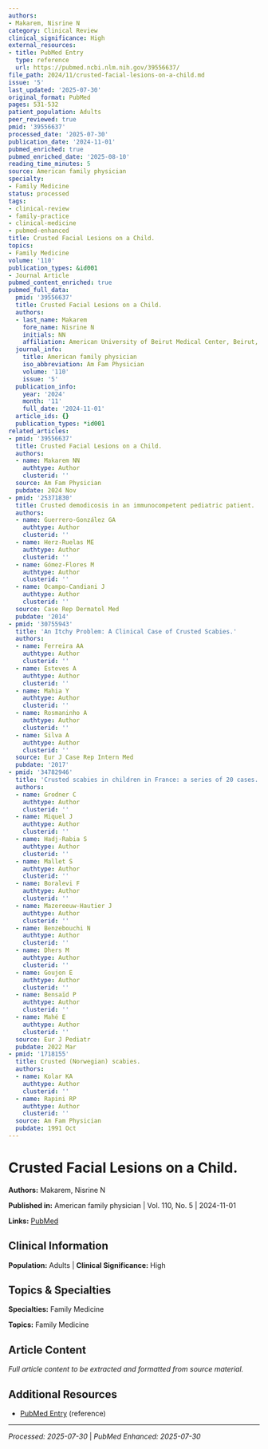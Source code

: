```yaml
---
authors:
- Makarem, Nisrine N
category: Clinical Review
clinical_significance: High
external_resources:
- title: PubMed Entry
  type: reference
  url: https://pubmed.ncbi.nlm.nih.gov/39556637/
file_path: 2024/11/crusted-facial-lesions-on-a-child.md
issue: '5'
last_updated: '2025-07-30'
original_format: PubMed
pages: 531-532
patient_population: Adults
peer_reviewed: true
pmid: '39556637'
processed_date: '2025-07-30'
publication_date: '2024-11-01'
pubmed_enriched: true
pubmed_enriched_date: '2025-08-10'
reading_time_minutes: 5
source: American family physician
specialty:
- Family Medicine
status: processed
tags:
- clinical-review
- family-practice
- clinical-medicine
- pubmed-enhanced
title: Crusted Facial Lesions on a Child.
topics:
- Family Medicine
volume: '110'
publication_types: &id001
- Journal Article
pubmed_content_enriched: true
pubmed_full_data:
  pmid: '39556637'
  title: Crusted Facial Lesions on a Child.
  authors:
  - last_name: Makarem
    fore_name: Nisrine N
    initials: NN
    affiliation: American University of Beirut Medical Center, Beirut, Lebanon.
  journal_info:
    title: American family physician
    iso_abbreviation: Am Fam Physician
    volume: '110'
    issue: '5'
  publication_info:
    year: '2024'
    month: '11'
    full_date: '2024-11-01'
  article_ids: {}
  publication_types: *id001
related_articles:
- pmid: '39556637'
  title: Crusted Facial Lesions on a Child.
  authors:
  - name: Makarem NN
    authtype: Author
    clusterid: ''
  source: Am Fam Physician
  pubdate: 2024 Nov
- pmid: '25371830'
  title: Crusted demodicosis in an immunocompetent pediatric patient.
  authors:
  - name: Guerrero-González GA
    authtype: Author
    clusterid: ''
  - name: Herz-Ruelas ME
    authtype: Author
    clusterid: ''
  - name: Gómez-Flores M
    authtype: Author
    clusterid: ''
  - name: Ocampo-Candiani J
    authtype: Author
    clusterid: ''
  source: Case Rep Dermatol Med
  pubdate: '2014'
- pmid: '30755943'
  title: 'An Itchy Problem: A Clinical Case of Crusted Scabies.'
  authors:
  - name: Ferreira AA
    authtype: Author
    clusterid: ''
  - name: Esteves A
    authtype: Author
    clusterid: ''
  - name: Mahia Y
    authtype: Author
    clusterid: ''
  - name: Rosmaninho A
    authtype: Author
    clusterid: ''
  - name: Silva A
    authtype: Author
    clusterid: ''
  source: Eur J Case Rep Intern Med
  pubdate: '2017'
- pmid: '34782946'
  title: 'Crusted scabies in children in France: a series of 20 cases.'
  authors:
  - name: Grodner C
    authtype: Author
    clusterid: ''
  - name: Miquel J
    authtype: Author
    clusterid: ''
  - name: Hadj-Rabia S
    authtype: Author
    clusterid: ''
  - name: Mallet S
    authtype: Author
    clusterid: ''
  - name: Boralevi F
    authtype: Author
    clusterid: ''
  - name: Mazereeuw-Hautier J
    authtype: Author
    clusterid: ''
  - name: Benzebouchi N
    authtype: Author
    clusterid: ''
  - name: Dhers M
    authtype: Author
    clusterid: ''
  - name: Goujon E
    authtype: Author
    clusterid: ''
  - name: Bensaïd P
    authtype: Author
    clusterid: ''
  - name: Mahé E
    authtype: Author
    clusterid: ''
  source: Eur J Pediatr
  pubdate: 2022 Mar
- pmid: '1718155'
  title: Crusted (Norwegian) scabies.
  authors:
  - name: Kolar KA
    authtype: Author
    clusterid: ''
  - name: Rapini RP
    authtype: Author
    clusterid: ''
  source: Am Fam Physician
  pubdate: 1991 Oct
---
```


# Crusted Facial Lesions on a Child.

**Authors:** Makarem, Nisrine N

**Published in:** American family physician | Vol. 110, No. 5 | 2024-11-01

**Links:** [PubMed](https://pubmed.ncbi.nlm.nih.gov/39556637/)

## Clinical Information

**Population:** Adults | **Clinical Significance:** High

## Topics & Specialties

**Specialties:** Family Medicine

**Topics:** Family Medicine

## Article Content

*Full article content to be extracted and formatted from source material.*

## Additional Resources

- [PubMed Entry](https://pubmed.ncbi.nlm.nih.gov/39556637/) (reference)

---

*Processed: 2025-07-30* | *PubMed Enhanced: 2025-07-30*
